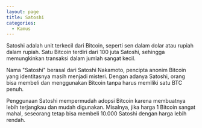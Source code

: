 ```yaml
---
layout: page
title: Satoshi
categories:
  - Kamus
---
```


Satoshi adalah unit terkecil dari Bitcoin, seperti sen dalam dolar atau rupiah dalam rupiah. Satu Bitcoin terdiri dari 100 juta Satoshi, sehingga memungkinkan transaksi dalam jumlah sangat kecil.

Nama "Satoshi" berasal dari Satoshi Nakamoto, pencipta anonim Bitcoin yang identitasnya masih menjadi misteri. Dengan adanya Satoshi, orang bisa membeli dan menggunakan Bitcoin tanpa harus memiliki satu BTC penuh.

Penggunaan Satoshi mempermudah adopsi Bitcoin karena membuatnya lebih terjangkau dan mudah digunakan. Misalnya, jika harga 1 Bitcoin sangat mahal, seseorang tetap bisa membeli 10.000 Satoshi dengan harga lebih rendah.